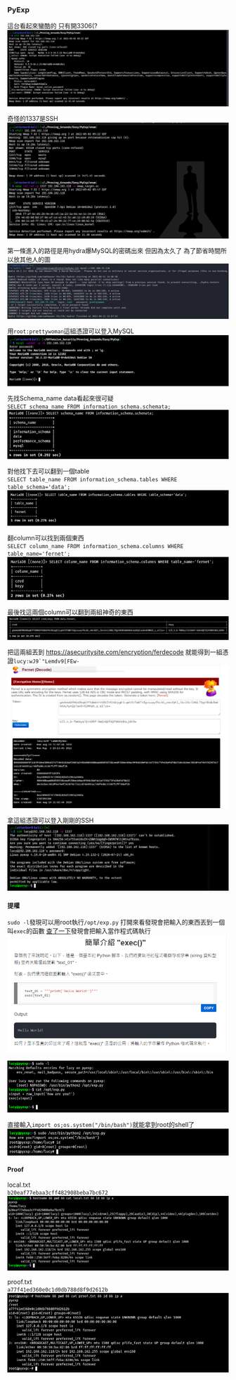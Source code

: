 ### PyExp  
  
這台看起來蠻酷的 只有開3306(?  
![](images/xy6Hlfm.png)  
  
奇怪的1337是SSH  
![](images/i75E42d.png)  
  
第一條進入的路徑是用hydra爆MySQL的密碼出來 但因為太久了 為了節省時間所以放其他人的圖  
![](images/8LYHCjQ.png)  
  
用`root:prettywoman`這組憑證可以登入MySQL  
![](images/JEUgRas.png)  
  
先找Schema_name data看起來很可疑  
`SELECT schema_name FROM information_schema.schemata;`  
![](images/mSpz7ts.png)  
  
對他找下去可以翻到一個table  
`SELECT table_name FROM information_schema.tables WHERE table_schema='data';`  
![](images/2rsY9i5.png)  
  
翻column可以找到兩個東西  
`SELECT column_name FROM information_schema.columns WHERE table_name='fernet';`  
![](images/bZ9cQ2R.png)  
  
最後找這兩個column可以翻到兩組神奇的東西  
![](images/ZV5FYB8.png)  
  
把這兩組丟到 https://asecuritysite.com/encryption/ferdecode 就能得到一組憑證```lucy:wJ9`"Lemdv9[FEw-```  
![](images/zRZZGo7.png)  
  
拿這組憑證可以登入剛剛的SSH  
![](images/IkX7OsK.png)  
  
#### 提權  
  
`sudo -l`發現可以用root執行`/opt/exp.py` 打開來看發現會把輸入的東西丟到一個叫`exec`的函數 [查了一下](https://clay-atlas.com/blog/2019/07/30/%E5%9C%A8-python-%E7%A8%8B%E5%BC%8F%E4%B8%AD%E5%8B%95%E6%85%8B%E5%9F%B7%E8%A1%8C%E7%A8%8B%E5%BC%8F%E7%A2%BC-%E4%BD%BF%E7%94%A8-exec-%E5%B0%87-string-%E8%AE%8A%E6%88%90%E7%A8%8B/)發現會把輸入當作程式碼執行  
![](images/RW87fHi.png)  
  
![](images/dYW5hx0.png)  
  
直接輸入`import os;os.system("/bin/bash")`就能拿到root的shell了  
![](images/99KEISK.png)  
  
#### Proof  
  
local.txt  
`b20eaf77ebaa3cff482908beba7bc672`  
![](images/4yU7xCr.png)  
  
proof.txt  
`a77f41ed360e0c1d0db788d8f9d2612b`  
![](images/jl9JVX7.png)
